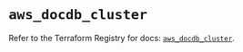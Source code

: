 # `aws_docdb_cluster`

Refer to the Terraform Registry for docs: [`aws_docdb_cluster`](https://registry.terraform.io/providers/hashicorp/aws/5.100.0/docs/resources/docdb_cluster).
